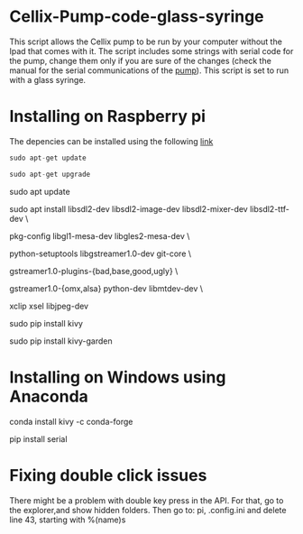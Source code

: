 # Cellix-Pump-code-glass-syringe
This script allows the Cellix pump to be run by your computer without the Ipad that comes with it. The script includes some strings with serial code for the pump, change them only if you are sure of the changes (check the manual for the serial communications of the [pump](https://www.wearecellix.com/exigopump)). This script is set to run with a glass syringe.


# Installing on Raspberry pi

The depencies can be installed using the following [link](https://kivy.org/doc/stable/installation/installation-rpi.html)

```Python
sudo apt-get update

sudo apt-get upgrade
```
sudo apt update

sudo apt install libsdl2-dev libsdl2-image-dev libsdl2-mixer-dev libsdl2-ttf-dev \

   pkg-config libgl1-mesa-dev libgles2-mesa-dev \
   
   python-setuptools libgstreamer1.0-dev git-core \
   
   gstreamer1.0-plugins-\{bad,base,good,ugly\} \
   
   gstreamer1.0-\{omx,alsa\} python-dev libmtdev-dev \
   
   xclip xsel libjpeg-dev
   
sudo pip install kivy

sudo pip install kivy-garden



# Installing on Windows using Anaconda

conda install kivy -c conda-forge

pip install serial

# Fixing double click issues
There might be a problem with double key press in the API. For that, go to the explorer,and show hidden folders.   Then go to:  pi,  .config.ini and delete line 43,  starting with %(name)s
